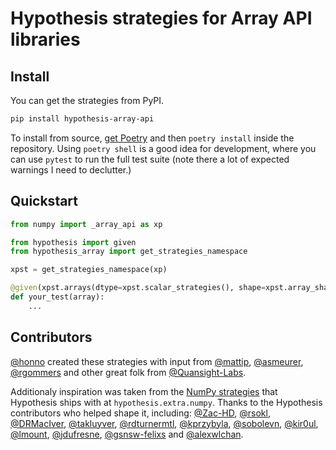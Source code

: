 # Hypothesis strategies for Array API libraries

## Install

You can get the strategies from PyPI.

```bash
pip install hypothesis-array-api
```

To install from source,
[get Poetry](https://python-poetry.org/docs/#installation)
and then `poetry install` inside the repository.
Using `poetry shell` is a good idea for development,
where you can use `pytest` to run the full test suite
(note there a lot of expected warnings I need to declutter.)

## Quickstart

```python
from numpy import _array_api as xp

from hypothesis import given
from hypothesis_array import get_strategies_namespace

xpst = get_strategies_namespace(xp)

@given(xpst.arrays(dtype=xpst.scalar_strategies(), shape=xpst.array_shapes()))
def your_test(array):
    ...
```

## Contributors

[@honno](https://github.com/honno/) created these strategies
with input from
[@mattip](https://github.com/mattip),
[@asmeurer](https://github.com/asmeurer),
[@rgommers](https://github.com/rgommers)
and other great folk from
[@Quansight-Labs](https://github.com/Quansight-Labs).

Additionaly inspiration was taken from the
[NumPy strategies](https://hypothesis.readthedocs.io/en/latest/numpy.html#numpy)
that Hypothesis ships with at `hypothesis.extra.numpy`.
Thanks to the Hypothesis contributors who helped shape it, including:
[@Zac-HD](https://github.com/Zac-HD),
[@rsokl](https://github.com/rsokl),
[@DRMacIver](https://github.com/DRMacIver),
[@takluyver](https://github.com/takluyver),
[@rdturnermtl](https://github.com/rdturnermtl),
[@kprzybyla](https://github.com/kprzybyla),
[@sobolevn](https://github.com/sobolevn),
[@kir0ul](https://github.com/kir0ul),
[@lmount](https://github.com/lmount),
[@jdufresne](https://github.com/jdufresne),
[@gsnsw-felixs](https://github.com/gsnsw-felixs) and
[@alexwlchan](https://github.com/alexwlchan).
